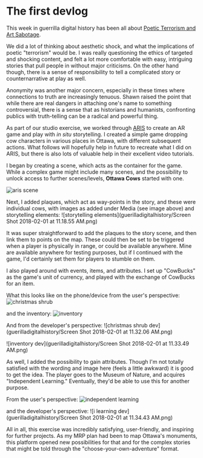 # The first devlog

This week in guerrilla digital history has been all about [Poetic Terrorism and Art Sabotage](https://ia800208.us.archive.org/14/items/al_Hakim_Bey_T.A.Z._The_Temporary_Autonomous_Zone_Ontological_Anarchy_Poetic_Terror/Hakim_Bey__T.A.Z.__The_Temporary_Autonomous_Zone__Ontological_Anarchy__Poetic_Terrorism_a4.pdf). 

We did a lot of thinking about aesthetic shock, and what the implications of poetic "terrorism" would be. I was really questioning the ethics of targeted and shocking content, and felt a lot more comfortable with easy, intriguing stories that pull people in without major criticisms. On the other hand though, there is a sense of responsibility to tell a complicated story or counternarrative at play as well. 

Anonymity was another major concern, especially in these times where connections to truth are increasingly tenuous. Shawn raised the point that while there are real dangers in attaching one's name to something controversial, there is a sense that as historians and humanists, confronting publics with truth-telling can be a radical and powerful thing. 

As part of our studio exercise, we worked through [ARIS](https://fielddaylab.org/make/aris/) to create an AR game and play with *in situ* storytelling. I created a simple game dropping cow characters in various places in Ottawa, with different subsequent actions. What follows will hopefully help in future to recreate what I did on ARIS, but there is also lots of valuable help in their excellent video tutorials.

I began by creating a scene, which acts as the container for the game. While a complex game might include many scenes, and the possibility to unlock access to further scenes/levels, **Ottawa Cows** started with one. 

![aris scene](guerilladigitalhistory/SceneARIS.jpg)

Next, I added plaques, which act as way-points in the story, and these were individual cows, with images as added under Media (see image above) and storytelling elements: ![storytelling elements](guerilladigitalhistory/Screen Shot 2018-02-01 at 11.18.55 AM.png) 

It was super straightforward to add the plaques to the story scene, and then link them to points on the map. These could then be set to be triggered when a player is physically in range, or could be available anywhere. Mine are available anywhere for testing purposes, but if I continued with the game, I'd certainly set them for players to stumble on them. 

I also played around with events, items, and attributes. I set up "CowBucks" as the game's unit of currency, and played with the exchange of CowBucks for an item. 

What this looks like on the phone/device from the user's perspective:
![christmas shrub](guerilladigitalhistory/IMG_6844.PNG)

and the inventory:
![inventory](guerilladigitalhistory/IMG_6845.PNG)

And from the developer's perspective:
![christmas shrub dev](guerilladigitalhistory/Screen Shot 2018-02-01 at 11.32.06 AM.png)

![inventory dev](guerilladigitalhistory/Screen Shot 2018-02-01 at 11.33.49 AM.png)

As well, I added the possibility to gain attributes. Though I'm not totally satisfied with the wording and image here (feels a little awkward) it is good to get the idea. The player goes to the Museum of Nature, and acquires "Independent Learning." Eventually, they'd be able to use this for another purpose. 

From the user's perspective:
![independent learning](guerilladigitalhistory/IMG_6843.PNG)

and the developer's perspective:
![i learning dev](guerilladigitalhistory/Screen Shot 2018-02-01 at 11.34.43 AM.png)

All in all, this exercise was incredibly satisfying, user-friendly, and inspiring for further projects. As my MRP plan had been to map Ottawa's monuments, this platform opened new possibilities for that and for the complex stories that might be told through the "choose-your-own-adventure" format. 


